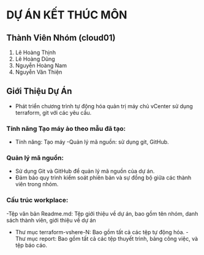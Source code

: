 # DỰ ÁN KẾT THÚC MÔN
## Thành Viên Nhóm  (cloud01)
1. Lê Hoàng Thịnh
2. Lê Hoàng Dũng
3. Nguyễn Hoàng Nam
4. Nguyễn Văn Thiện

## Giới Thiệu Dự Án
- Phát triển chương trình tự động hóa quản trị máy chủ vCenter sử dụng terraform, git với các yêu cầu.
### Tính năng Tạo máy ảo theo mẫu đã tạo:
- Tính năng: Tạo máy 
-Quản lý mã nguồn: sử dụng git, GitHub.
### Quản lý mã nguồn:
- Sử dụng Git và GitHub để quản lý mã nguồn của dự án.
- Đảm bảo quy trình kiểm soát phiên bản và sự đồng bộ giữa các thành viên trong nhóm.
### Cấu trúc workplace:
-Tệp văn bản Readme.md: Tệp giới thiệu về dự án, bao gồm tên nhóm, danh sách
thành viên, giới thiệu về dự án
- Thư mục terraform-vshere-N: Bao gồm tất cả các tệp tự động hóa. - Thư mục report: Bao gồm tất cả các tệp thuyết trình, bảng công việc, và tệp báo cáo.
